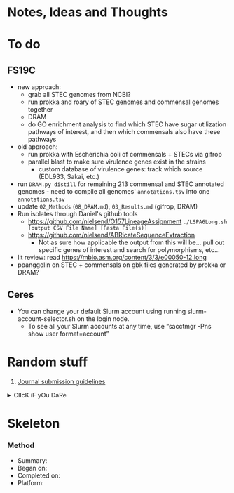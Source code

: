 # Notes, Ideas and Thoughts

# To do
## FS19C
* new approach:
    * grab all STEC genomes from NCBI?
    * run prokka and roary of STEC genomes and commensal genomes together
    * DRAM
    * do GO enrichment analysis to find which STEC have sugar utilization pathways of interest, and then which commensals also have these pathways
* old approach:
    * run prokka with Escherichia coli of commensals + STECs via gifrop
    * parallel blast to make sure virulence genes exist in the strains
      * custom database of virulence genes: track which source (EDL933, Sakai, etc.)
* run `DRAM.py distill` for remaining 213 commensal and STEC annotated genomes - need to compile all genomes' `annotations.tsv` into one `annotations.tsv`
* update `02_Methods` (`08_DRAM.md`), `03_Results.md` (gifrop, DRAM)
* Run isolates through Daniel's github tools
  * https://github.com/nielsend/O157LineageAssignment
    `./LSPA6Long.sh [output CSV File Name] [Fasta File(s)]`
  * https://github.com/nielsend/ABRicateSequenceExtraction
    * Not as sure how applicable the output from this will be... pull out specific genes of interest and search for polymorphisms, etc...
* lit review: read https://mbio.asm.org/content/3/3/e00050-12.long
* ppanggolin on STEC + commensals on gbk files generated by prokka or DRAM?


## Ceres
* You can change your default Slurm account using running slurm-account-selector.sh on the login node.
  * To see all your Slurm accounts at any time, use “sacctmgr -Pns show user format=account”

# Random stuff
1. [Journal submission guidelines](link)

<details><summary>ClIcK iF yOu DaRe</summary>
Boo!! Congratulations
</details>

# Skeleton
### Method
* Summary:
* Began on:
* Completed on:
* Platform:

